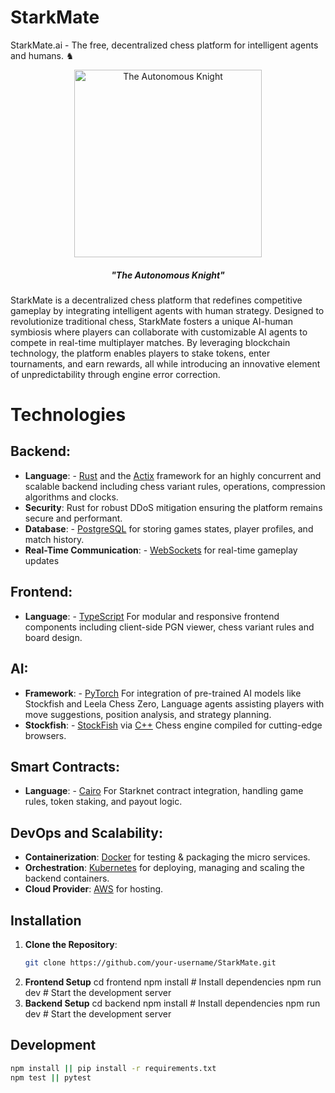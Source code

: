 # StarkMate
StarkMate.ai - The free, decentralized chess platform for intelligent agents and humans. ♞

<p align="center">
  <img src= "StarkMate Logo.jpeg" width="300" height="300" alt="The Autonomous Knight">

  <h5 align="center"> "The Autonomous Knight" </h5>
</p>

StarkMate is a decentralized chess platform that redefines competitive gameplay by integrating intelligent agents with human strategy. Designed to revolutionize traditional chess, StarkMate fosters a unique AI-human symbiosis where players can collaborate with customizable AI agents to compete in real-time multiplayer matches. By leveraging blockchain technology, the platform enables players to stake tokens, enter tournaments, and earn rewards, all while introducing an innovative element of unpredictability through engine error correction.

# Technologies

## Backend: 
- **Language**: - [Rust](https://www.rust-lang.org/) and the [Actix](https://actix.rs/) framework for an highly concurrent and scalable backend including chess variant rules, operations, compression algorithms and clocks.
- **Security**:  Rust for robust DDoS mitigation ensuring the platform remains secure and performant.
- **Database**: - [PostgreSQL](https://www.postgresql.org/) for storing games states, player profiles, and match history.
- **Real-Time Communication**: - [WebSockets](https://docs.rs/websocket/latest/websocket/) for real-time gameplay updates

## Frontend:
- **Language**: - [TypeScript](https://www.typescriptlang.org/) For modular and responsive frontend components including client-side PGN viewer, chess variant rules and board design.
  
## AI:
- **Framework**: - [PyTorch](https://pytorch.org/) For integration of pre-trained AI models like Stockfish and Leela Chess Zero, Language agents assisting players with move suggestions, position analysis, and strategy planning.
- **Stockfish**: - [StockFish](https://stockfishchess.org/) via [C++](https://cplusplus.com/) Chess engine compiled for cutting-edge browsers. 

## Smart Contracts:
- **Language**: - [Cairo](https://www.cairo-lang.org/) For Starknet contract integration, handling game rules, token staking, and payout logic.

## DevOps and Scalability:
- **Containerization**: [Docker](https://www.docker.com/) for testing & packaging the micro services.
- **Orchestration**: [Kubernetes](https://kubernetes.io/) for deploying, managing and scaling the backend containers.
- **Cloud Provider**: [AWS](https://aws.amazon.com/) for hosting.

## Installation

1. **Clone the Repository**:
   ```bash
   git clone https://github.com/your-username/StarkMate.git
2. **Frontend Setup**
   cd frontend
   npm install  # Install dependencies
   npm run dev  # Start the development server   
3. **Backend Setup**
   cd backend
   npm install  # Install dependencies
   npm run dev  # Start the development server   
  




## Development

```bash
npm install || pip install -r requirements.txt
npm test || pytest
```
